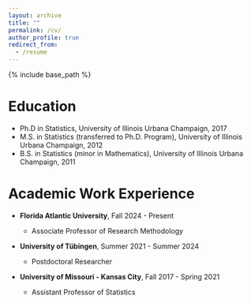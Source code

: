 ```yaml
---
layout: archive
title: ""
permalink: /cv/
author_profile: true
redirect_from:
  - /resume
---
```


{% include base_path %}

Education
======
* Ph.D in Statistics, University of Illinois Urbana Champaign, 2017 
* M.S. in Statistics (transferred to Ph.D. Program), University of Illinois Urbana Champaign, 2012
* B.S. in Statistics (minor in Mathematics), University of Illinois Urbana Champaign, 2011

Academic Work Experience
======
* **Florida Atlantic University**, Fall 2024 - Present 
  * Associate Professor of Research Methodology

* **University of Tübingen**,  Summer 2021 - Summer 2024
  * Postdoctoral Researcher
  
* **University of Missouri - Kansas City**, Fall 2017 - Spring 2021
  * Assistant Professor of Statistics
